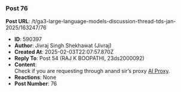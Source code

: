 ### Post 76
**Post URL**: /t/ga3-large-language-models-discussion-thread-tds-jan-2025/163247/76
- **ID**: 590397
- **Author**: Jivraj Singh Shekhawat (Jivraj)
- **Created At**: 2025-02-03T22:07:57.870Z
- **Reply To**: Post 54 (RAJ K BOOPATHI, 23ds2000092)
- **Content**:  
  Check if you are requesting through anand sir’s proxy <a href="https://aiproxy.sanand.workers.dev/" rel="noopener nofollow ugc">AI Proxy</a>.
- **Reactions**: None
- **Post Number**: 76

